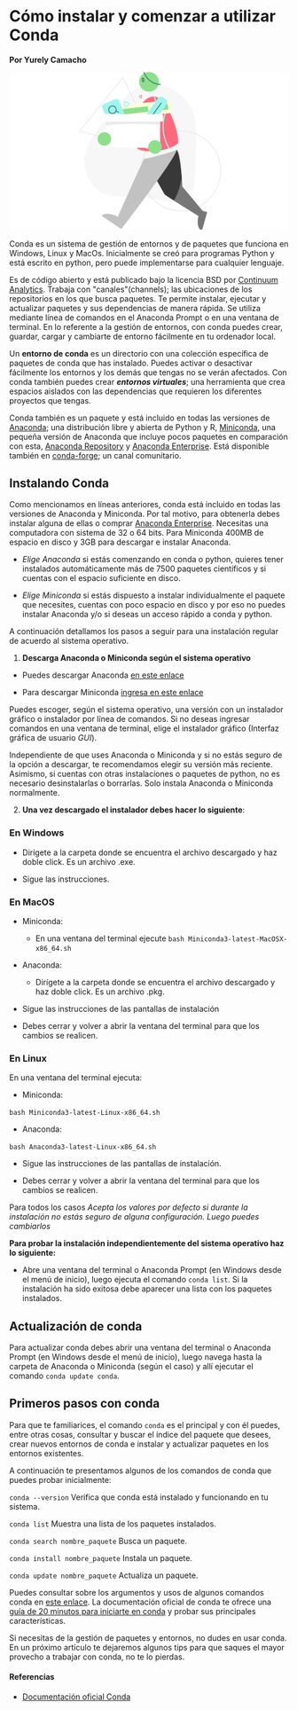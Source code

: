 # Cómo instalar y comenzar a utilizar Conda

**Por Yurely Camacho**

![header](header.png)

Conda es un sistema de gestión de entornos y de paquetes que funciona en
Windows, Linux y MacOs. Inicialmente se creó para programas Python y
está escrito en python, pero puede implementarse para cualquier
lenguaje.

Es de código abierto y está publicado bajo la licencia BSD por
[Continuum Analytics](http://www.continuumanalytics.com/). Trabaja con
"canales"(channels); las ubicaciones de los repositorios en los que
busca paquetes. Te permite instalar, ejecutar y actualizar paquetes y
sus dependencias de manera rápida. Se utiliza mediante línea de comandos
en el Anaconda Prompt o en una ventana de terminal. En lo referente a la
gestión de entornos, con conda puedes crear, guardar, cargar y cambiarte
de entorno fácilmente en tu ordenador local.

Un **entorno de conda** es un directorio con una colección específica de
paquetes de conda que has instalado. Puedes activar o desactivar
fácilmente los entornos y los demás que tengas no se verán afectados.
Con conda también puedes crear ***entornos virtuales***; una herramienta
que crea espacios aislados con las dependencias que requieren los
diferentes proyectos que tengas.

Conda también es un paquete y está incluido en todas las versiones de
[Anaconda](https://anaconda.org/); una distribución libre y abierta​ de
Python y R, [Miniconda](https://docs.conda.io/en/latest/miniconda.html),
una pequeña versión de Anaconda que incluye pocos paquetes en
comparación con esta, [Anaconda
Repository](https://docs.continuum.io/anaconda-repository/) y [Anaconda
Enterprise](https://www.anaconda.com/products/enterprise). Está
disponible también en
[conda-forge](https://anaconda.org/conda-forge/conda); un canal
comunitario.

## Instalando Conda

Como mencionamos en líneas anteriores, conda está incluido en todas las
versiones de Anaconda y Miniconda. Por tal motivo, para obtenerla debes
instalar alguna de ellas o comprar [Anaconda
Enterprise](https://www.anaconda.com/products/enterprise). Necesitas una
computadora con sistema de 32 o 64 bits. Para Miniconda 400MB de espacio
en disco y 3GB para descargar e instalar Anaconda.

- *Elige Anaconda* si estás comenzando en conda o python, quieres tener
  instalados automáticamente más de 7500 paquetes científicos y si
  cuentas con el espacio suficiente en disco.

- *Elige Miniconda* si estás dispuesto a instalar individualmente el
  paquete que necesites, cuentas con poco espacio en disco y por eso no
  puedes instalar Anaconda y/o si deseas un acceso rápido a conda y
  python.

A continuación detallamos los pasos a seguir para una instalación
regular de acuerdo al sistema operativo.

1. **Descarga Anaconda o Miniconda según el sistema operativo**

- Puedes descargar Anaconda [en este enlace](https://www.anaconda.com/products/individual)

- Para descargar Miniconda [ingresa en este enlace](http://www.bicentenariobu.com/)

Puedes escoger, según el sistema operativo, una versión con un
instalador gráfico o instalador por línea de comandos. Si no deseas
ingresar comandos en una ventana de terminal, elige el instalador
gráfico (Interfaz gráfica de usuario *GUI*).

Independiente de que uses Anaconda o Miniconda y si no estás seguro de
la opción a descargar, te recomendamos elegir su versión más reciente.
Asimismo, si cuentas con otras instalaciones o paquetes de python, no es
necesario desinstalarlas o borrarlas. Solo instala Anaconda o Miniconda
normalmente.

2. **Una vez descargado el instalador debes hacer lo siguiente**:

### En Windows

- Dirígete a la carpeta donde se encuentra el archivo descargado y haz
  doble click. Es un archivo .exe.

- Sigue las instrucciones.

### En MacOS

- Miniconda:

  - En una ventana del terminal ejecute `bash Miniconda3-latest-MacOSX-x86_64.sh`

- Anaconda:

  - Dirígete a la carpeta donde se encuentra el archivo descargado y haz
    doble click. Es un archivo .pkg.

* Sigue las instrucciones de las pantallas de instalación

* Debes cerrar y volver a abrir la ventana del terminal para que los
  cambios se realicen.

### En Linux

En una ventana del terminal ejecuta:

- Miniconda:

`bash Miniconda3-latest-Linux-x86_64.sh`

- Anaconda:

`bash Anaconda3-latest-Linux-x86_64.sh`

- Sigue las instrucciones de las pantallas de instalación.

- Debes cerrar y volver a abrir la ventana del terminal para que los
  cambios se realicen.

Para todos los casos *Acepta los valores por defecto si durante la
instalación no estás seguro de alguna configuración. Luego puedes
cambiarlos*

**Para probar la instalación independientemente del sistema operativo haz lo siguiente:**

- Abre una ventana del terminal o Anaconda Prompt (en Windows desde el
  menú de inicio), luego ejecuta el comando `conda list`. Si la
  instalación ha sido exitosa debe aparecer una lista con los paquetes
  instalados.

## Actualización de conda

Para actualizar conda debes abrir una ventana del terminal o Anaconda
Prompt (en Windows desde el menú de inicio), luego navega hasta la
carpeta de Anaconda o Miniconda (según el caso) y allí ejecutar el
comando `conda update conda`.

## Primeros pasos con conda

Para que te familiarices, el comando `conda` es el principal y con él
puedes, entre otras cosas, consultar y buscar el índice del paquete que
desees, crear nuevos entornos de conda e instalar y actualizar paquetes
en los entornos existentes.

A continuación te presentamos algunos de los comandos de conda que puedes probar inicialmente:

`conda --version` Verifica que conda está instalado y funcionando en tu sistema.

`conda list` Muestra una lista de los paquetes instalados.

`conda search nombre_paquete` Busca un paquete.

`conda install nombre_paquete` Instala un paquete.

`conda update nombre_paquete` Actualiza un paquete.

Puedes consultar sobre los argumentos y usos de algunos comandos conda
en [este
enlace](https://docs.conda.io/projects/conda/en/latest/commands.html).
La documentación oficial de conda te ofrece una [guía de 20 minutos para
iniciarte en
conda](https://docs.conda.io/projects/conda/en/latest/user-guide/getting-started.html)
y probar sus principales características.

Si necesitas de la gestión de paquetes y entornos, no dudes en usar
conda. En un próximo artículo te dejaremos algunos tips para que saques
el mayor provecho a trabajar con conda, no te lo pierdas.

#### Referencias

- [Documentación oficial Conda](https://docs.conda.io/projects/conda/en/latest/index.html)
